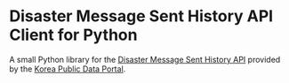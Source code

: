 # Disaster Message Sent History API Client for Python
A small Python library for the [Disaster Message Sent History API](https://data.go.kr/data/3058822/openapi.do) provided by the [Korea Public Data Portal](https://data.go.kr/en/index.do).
